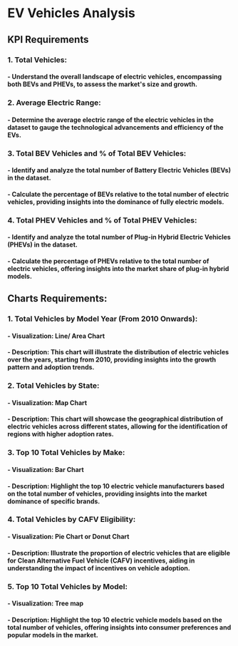 # EV Vehicles Analysis
## KPI Requirements
### 1. Total Vehicles:
#### - Understand the overall landscape of electric vehicles, encompassing both BEVs and PHEVs, to assess the market's size and growth.
### 2. Average Electric Range:
#### - Determine the average electric range of the electric vehicles in the dataset to gauge the technological advancements and efficiency of the EVs.
### 3. Total BEV Vehicles and % of Total BEV Vehicles:
#### - Identify and analyze the total number of Battery Electric Vehicles (BEVs) in the dataset.
#### - Calculate the percentage of BEVs relative to the total number of electric vehicles, providing insights into the dominance of fully electric models.
### 4. Total PHEV Vehicles and % of Total PHEV Vehicles:
#### - Identify and analyze the total number of Plug-in Hybrid Electric Vehicles (PHEVs) in the dataset.
#### - Calculate the percentage of PHEVs relative to the total number of electric vehicles, offering insights into the market share of plug-in hybrid models.

## Charts Requirements:
### 1. Total Vehicles by Model Year (From 2010 Onwards):
#### - Visualization: Line/ Area Chart
#### - Description: This chart will illustrate the distribution of electric vehicles over the years, starting from 2010, providing insights into the growth pattern and adoption trends.
### 2. Total Vehicles by State:
#### - Visualization: Map Chart 
#### - Description: This chart will showcase the geographical distribution of electric vehicles across different states, allowing for the identification of regions with higher adoption rates.
### 3. Top 10 Total Vehicles by Make:
#### - Visualization: Bar Chart 
#### - Description: Highlight the top 10 electric vehicle manufacturers based on the total number of vehicles, providing insights into the market dominance of specific brands.
### 4. Total Vehicles by CAFV Eligibility:
#### - Visualization: Pie Chart or Donut Chart
#### - Description: Illustrate the proportion of electric vehicles that are eligible for Clean Alternative Fuel Vehicle (CAFV) incentives, aiding in understanding the impact of incentives on vehicle adoption.
### 5. Top 10 Total Vehicles by Model:
#### - Visualization: Tree map
#### - Description: Highlight the top 10 electric vehicle models based on the total number of vehicles, offering insights into consumer preferences and popular models in the market.

